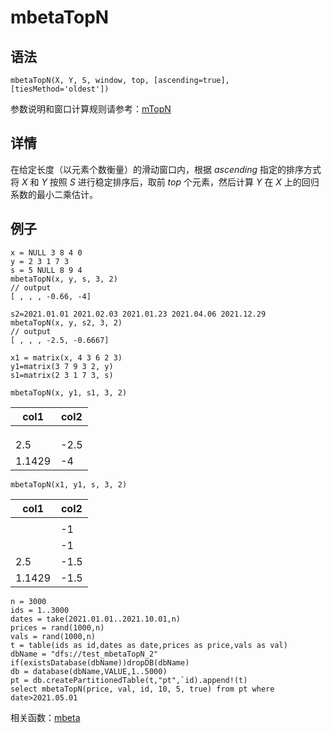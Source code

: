 # mbetaTopN

## 语法

`mbetaTopN(X, Y, S, window, top, [ascending=true],
[tiesMethod='oldest'])`

参数说明和窗口计算规则请参考：[mTopN](../themes/TopN.html)

## 详情

在给定长度（以元素个数衡量）的滑动窗口内，根据 *ascending* 指定的排序方式将 *X* 和 *Y* 按照 *S*
进行稳定排序后，取前 *top* 个元素，然后计算 *Y* 在 *X* 上的回归系数的最小二乘估计。

## 例子

```
x = NULL 3 8 4 0
y = 2 3 1 7 3
s = 5 NULL 8 9 4
mbetaTopN(x, y, s, 3, 2)
// output
[ , , , -0.66, -4]

s2=2021.01.01 2021.02.03 2021.01.23 2021.04.06 2021.12.29
mbetaTopN(x, y, s2, 3, 2)
// output
[ , , , -2.5, -0.6667]

x1 = matrix(x, 4 3 6 2 3)
y1=matrix(3 7 9 3 2, y)
s1=matrix(2 3 1 7 3, s)

mbetaTopN(x, y1, s1, 3, 2)
```

| col1 | col2 |
| --- | --- |
|  |  |
|  |  |
|  |  |
| 2.5 | -2.5 |
| 1.1429 | -4 |

```
mbetaTopN(x1, y1, s, 3, 2)
```

| col1 | col2 |
| --- | --- |
|  |  |
|  | -1 |
|  | -1 |
| 2.5 | -1.5 |
| 1.1429 | -1.5 |

```
n = 3000
ids = 1..3000
dates = take(2021.01.01..2021.10.01,n)
prices = rand(1000,n)
vals = rand(1000,n)
t = table(ids as id,dates as date,prices as price,vals as val)
dbName = "dfs://test_mbetaTopN_2"
if(existsDatabase(dbName))dropDB(dbName)
db = database(dbName,VALUE,1..5000)
pt = db.createPartitionedTable(t,"pt",`id).append!(t)
select mbetaTopN(price, val, id, 10, 5, true) from pt where date>2021.05.01
```

相关函数：[mbeta](mbeta.html)

